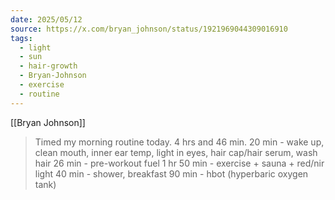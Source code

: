 ```yaml
---
date: 2025/05/12
source: https://x.com/bryan_johnson/status/1921969044309016910
tags:
  - light
  - sun
  - hair-growth
  - Bryan-Johnson
  - exercise
  - routine
---
```

[[Bryan Johnson]]
> Timed my morning routine today. 4 hrs and 46 min. 
> 20 min - wake up, clean mouth, inner ear temp, light in eyes, hair cap/hair serum, wash hair 
> 26 min - pre-workout fuel 
> 1 hr 50 min - exercise + sauna + red/nir light 
> 40 min - shower, breakfast 
> 90 min - hbot (hyperbaric oxygen tank)

